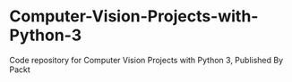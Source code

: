 # Computer-Vision-Projects-with-Python-3
Code repository for Computer Vision Projects with Python 3, Published By Packt
